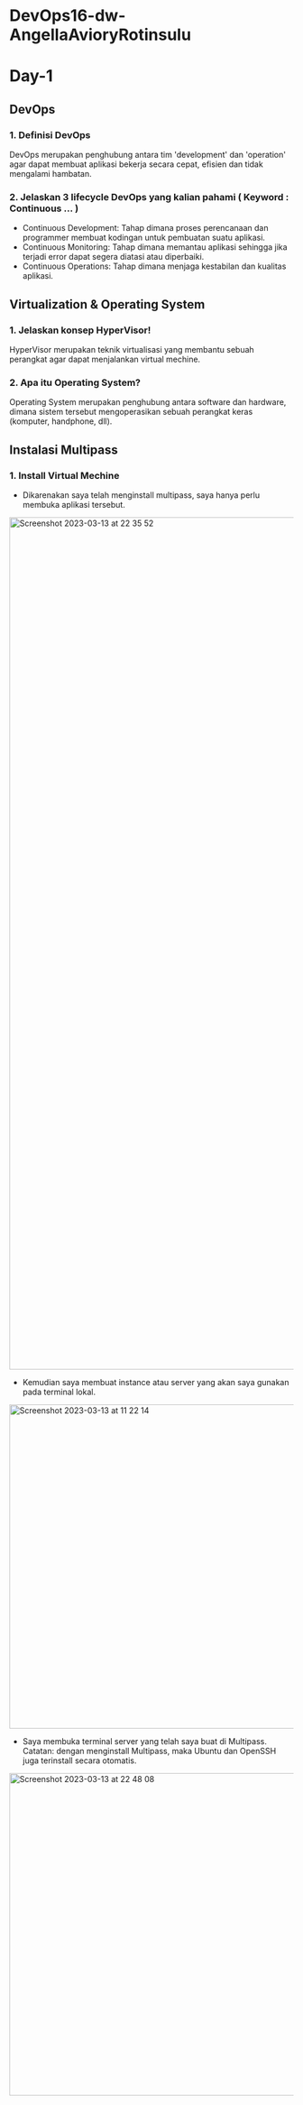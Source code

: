 # DevOps16-dw-AngellaAvioryRotinsulu
# Day-1
## DevOps
### 1. Definisi DevOps
DevOps merupakan penghubung antara tim 'development' dan 'operation' agar dapat membuat aplikasi bekerja secara cepat, efisien dan tidak mengalami hambatan.
### 2. Jelaskan 3 lifecycle DevOps yang kalian pahami ( Keyword : Continuous ... )
- Continuous Development: Tahap dimana proses perencanaan dan programmer membuat kodingan untuk pembuatan suatu aplikasi.
- Continuous Monitoring: Tahap dimana memantau aplikasi sehingga jika terjadi error dapat segera diatasi atau diperbaiki.
- Continuous Operations: Tahap dimana menjaga kestabilan dan kualitas aplikasi.

## Virtualization & Operating System
### 1. Jelaskan konsep HyperVisor!
HyperVisor merupakan teknik virtualisasi yang membantu sebuah perangkat agar dapat menjalankan virtual mechine.
### 2. Apa itu Operating System?
Operating System merupakan penghubung antara software dan hardware, dimana sistem tersebut mengoperasikan sebuah perangkat keras (komputer, handphone, dll).

## Instalasi Multipass
### 1. Install Virtual Mechine
- Dikarenakan saya telah menginstall multipass, saya hanya perlu membuka aplikasi tersebut.
<img width="1512" alt="Screenshot 2023-03-13 at 22 35 52" src="https://user-images.githubusercontent.com/102456153/224752730-befa6c20-1452-45e7-997f-d08e5d50058b.png">

- Kemudian saya membuat instance atau server yang akan saya gunakan pada terminal lokal. 
<img width="575" alt="Screenshot 2023-03-13 at 11 22 14" src="https://user-images.githubusercontent.com/102456153/224753248-100fdc8e-efa4-413f-9de0-629e3634617e.png">

- Saya membuka terminal server yang telah saya buat di Multipass. Catatan: dengan menginstall Multipass, maka Ubuntu dan OpenSSH juga terinstall secara otomatis.
<img width="572" alt="Screenshot 2023-03-13 at 22 48 08" src="https://user-images.githubusercontent.com/102456153/224756005-3d787a84-827c-48c2-a044-b7df91d331d1.png">
